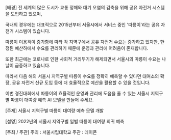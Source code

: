 [배경] 
전 세계의 많은 도시가 교통 정체와 대기 오염의 감축을 위해 공유 자전거 시스템을 도입하고 있으며,

국내의 경우에는 대표적으로 2015년부터 서울시에서 서비스 중인 '따릉이'라는 공유 자전거 시스템이 있습니다.

따릉이 이용객이 증가함에 따라 각 지역구에서 공유 자전거 수요는 증가하고 있지만, 한정된 예산하에서 수요를 관리하기 때문에 운영과 관리에 어려움이 존재합니다.

또한 최근에는 코로나로 인한 사회적 거리두기가 해제되면서 서울시의 따릉이 수요는 나날이 급증하고 있습니다.



따라서 다음 해의 서울시 지역구별 따릉이 수요를 정확히 예측할 수 있다면 대여소의 확장, 공유 자전거 신규 도입 등에 더 효율적으로 예산을 활용할 수 있을 것입니다.



이번 경진대회에서 따릉이의 효율적인 운영과 관리에 도움을 줄 수 있는 서울시 지역구별 따릉이 대여량 예측 AI 모델을 만들어 주세요.



[주제]
서울시 지역구별 따릉이 대여량 예측 모델 개발



[설명]
2022년의 서울시 지역구별 일별 따릉이 대여량 회귀 예측


[주최 / 주관]
주최 : 서울시립대학교
주관 : 데이콘

